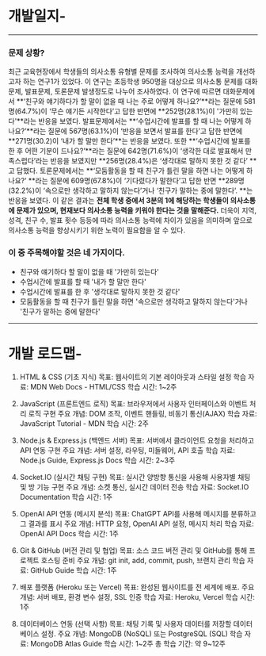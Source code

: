 # 개발일지-

---

### 문제 상황?

최근 교육현장에서 학생들의 의사소통 유형별 문제를 조사하여 의사소통 능력을 개선하고자 하는 연구1가 있었다. 이 연구는 초등학생 950명을 대상으로 의사소통 문제를 대화문제, 발표문제, 토론문제 발생정도로 나누어 조사하였다. 이 연구에 따르면 대화문제에서 **‘친구와 얘기하다가 할 말이 없을 때 나는 주로 어떻게 하나요?’**라는 질문에 581명(64.7%)이 ‘무슨 얘기든 시작한다’고 답한 반면에 **252명(28.1%)이 '가만히 있는다'**라는 반응을 보였다. 발표문제에서는 **‘수업시간에 발표를 할 때 나는 어떻게 하나요?’**라는 질문에 567명(63.1%)이 ‘반응을 보면서 발표를 한다’고 답한 반면에 **271명(30.2)이 ‘내가 할 말만 한다’**는 반응을 보였다. 또한 **‘수업시간에 발표를 한 후 어떤 기분이 드나요?’**라는 질문에 642명(71.6%)이 ‘생각한 대로 발표해서 만족스럽다’라는 반응을 보였지만 **256명(28.4%)은 ‘생각대로 말하지 못한 것 같다’ **고 답했다. 토론문제에서는 **‘모둠활동을 할 때 친구가 틀린 말을 하면 나는 어떻게 하나요?’ **라는 질문에 609명(67.8%)이 ‘기다렸다가 말한다’고 답한 반면 **289명(32.2%)이 ‘속으로만 생각하고 말하지 않는다’거나 ‘친구가 말하는 중에 말한다’. **는 반응을 보였다.
이 같은 결과는 **전체 학생 중에서 3분의 1에 해당하는 학생들이 의사소통에 문제가 있으며, 현재보다 의사소통 능력을 키워야 한다는 것을 말해준다.** 더욱이 지역, 성격, 친구 수, 발표 횟수 등등에 따라 의사소통 능력에 차이가 있음을 의미하며 앞으로 의사소통 능력을 향상시키기 위한 노력이 필요함을 알 수 있다.

### 이 중 주목해야할 것은 네 가지이다.

-   친구와 얘기하다 할 말이 없을 때 '가만히 있는다'
-   수업시간에 발표를 할 때 '내가 할 말만 한다'
-   수업시간에 발표를 한 후 '생각대로 말하지 못한 것 같다'
-   모둠활동을 할 때 친구가 틀린 말을 하면 '속으로만 생각하고 말하지 않는다'거나 '친구가 말하는 중에 말한다'

---

# 개발 로드맵-

1. HTML & CSS (기초 지식)
   목표: 웹사이트의 기본 레이아웃과 스타일 설정
   학습 자료: MDN Web Docs - HTML/CSS
   학습 시간: 1~2주
2. JavaScript (프론트엔드 로직)
   목표: 브라우저에서 사용자 인터페이스와 이벤트 처리 로직 구현
   주요 개념: DOM 조작, 이벤트 핸들링, 비동기 통신(AJAX)
   학습 자료: JavaScript Tutorial - MDN
   학습 시간: 2주

3. Node.js & Express.js (백엔드 서버)
   목표: 서버에서 클라이언트 요청을 처리하고 API 연동 구현
   주요 개념: 서버 설정, 라우팅, 미들웨어, API 호출
   학습 자료: Node.js Guide, Express.js Docs
   학습 시간: 2~3주

4. Socket.IO (실시간 채팅 구현)
   목표: 실시간 양방향 통신을 사용해 사용자별 채팅 및 방 기능 구현
   주요 개념: 소켓 통신, 실시간 데이터 전송
   학습 자료: Socket.IO Documentation
   학습 시간: 1주

5. OpenAI API 연동 (메시지 분석)
   목표: ChatGPT API를 사용해 메시지를 분류하고 그 결과를 표시
   주요 개념: HTTP 요청, OpenAI API 설정, 메시지 처리
   학습 자료: OpenAI API Docs
   학습 시간: 1주

6. Git & GitHub (버전 관리 및 협업)
   목표: 소스 코드 버전 관리 및 GitHub를 통해 프로젝트 호스팅 준비
   주요 개념: git init, add, commit, push, 브랜치 관리
   학습 자료: GitHub Guide
   학습 시간: 1주

7. 배포 플랫폼 (Heroku 또는 Vercel)
   목표: 완성된 웹사이트를 전 세계에 배포.
   주요 개념: 서버 배포, 환경 변수 설정, SSL 인증
   학습 자료: Heroku, Vercel
   학습 시간: 1주

8. 데이터베이스 연동 (선택 사항)
   목표: 채팅 기록 및 사용자 데이터를 저장할 데이터베이스 설정.
   주요 개념: MongoDB (NoSQL) 또는 PostgreSQL (SQL)
   학습 자료: MongoDB Atlas Guide
   학습 시간: 1~2주
   총 학습 기간: 약 9~12주

```

```
